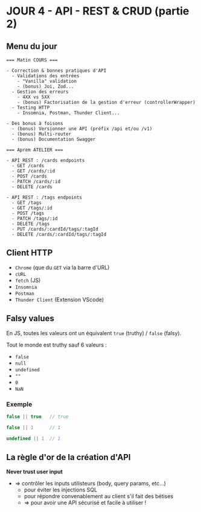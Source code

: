 # JOUR 4 - API - REST & CRUD (partie 2)

## Menu du jour

```
=== Matin COURS ===

- Correction & bonnes pratiques d'API
  - Validations des entrées 
    - "Vanilla" validation
    - (bonus) Joi, Zod...
  - Gestion des erreurs 
    - 4XX vs 5XX
    - (bonus) Factorisation de la gestion d'erreur (controllerWrapper)
  - Testing HTTP
    - Insomnia, Postman, Thunder Client...

- Des bonus à foisons
  - (bonus) Versionner une API (préfix /api et/ou /v1)
  - (bonus) Multi-router
  - (bonus) Documentation Swagger

=== Aprem ATELIER ===

- API REST : /cards endpoints
  - GET /cards
  - GET /cards/:id
  - POST /cards
  - PATCH /cards/:id
  - DELETE /cards

- API REST : /tags endpoints
  - GET /tags
  - GET /tags/:id
  - POST /tags
  - PATCH /tags/:id
  - DELETE /tags
  - PUT /cards/:cardId/tags/:tagId
  - DELETE /cards/:cardId/tags/:tagId

```


## Client HTTP

- `Chrome` (que du `GET` via la barre d'URL) 
- `cURL`
- `fetch` (JS)
- `Insomnia`
- `Postman`
- `Thunder Client` (Extension VScode)


## Falsy values

En JS, toutes les valeurs ont un équivalent `true` (truthy) / `false` (falsy).

Tout le monde est truthy sauf 6 valeurs : 
- `false`
- `null`
- `undefined`
- `""`
- `0`
- `NaN`

### Exemple

```js
false || true   // true

false || 1      // 1

undefined || 1  // 1
```

## La règle d'or de la création d'API

**Never trust user input** 
- => contrôler les inputs utilisteurs (body, query params, etc...)
  - pour éviter les injections SQL
  - pour répondre convenablement au client s'il fait des bétises
  - => pour avoir une API sécurisé et facile à utiliser !

